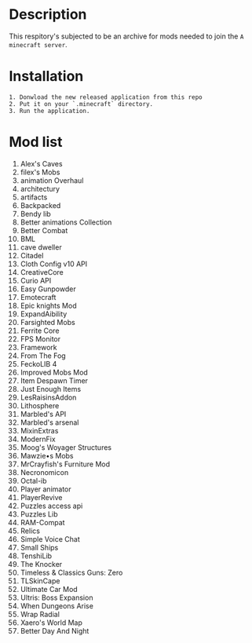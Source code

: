 # Description
This respitory's subjected to be an archive for mods needed to join the `A minecraft server`.

# Installation
```{yaml}
1. Donwload the new released application from this repo 
2. Put it on your `.minecraft` directory.
3. Run the application.
```

# Mod list
1. Alex's Caves
2. filex's Mobs
3. animation Overhaul
4. architectury
5. artifacts
6. Backpacked
7. Bendy lib
8. Better animations Collection
9. Better Combat
10. BML
11. cave dweller
12. Citadel
13. Cloth Config v10 API
14. CreativeCore
15. Curio API
16. Easy Gunpowder
17. Emotecraft
18. Epic knights Mod
19. ExpandAibility
20. Farsighted Mobs
21. Ferrite Core
22. FPS Monitor
23. Framework
24. From The Fog
25. FeckoLIB 4
26. Improved Mobs Mod
27. Item Despawn Timer
28. Just Enough Items
29. LesRaisinsAddon
30. Lithosphere
31. Marbled's API
32. Marbled's arsenal
33. MixinExtras
34. ModernFix
35. Moog's Woyager Structures
36. Mawzie•s Mobs
37. MrCrayfish's Furniture Mod
38. Necronomicon
39. Octal-ib
40. Player animator
41. PlayerRevive
42. Puzzles access api
43. Puzzles Lib
44. RAM-Compat
45. Relics
46. Simple Voice Chat
47. Small Ships
48. TenshiLib
49. The Knocker
50. Timeless & Classics Guns: Zero
51. TLSkinCape
52. Ultimate Car Mod
53. Ultris: Boss Expansion
54. When Dungeons Arise
55. Wrap Radial
56. Xaero's World Map
57. Better Day And Night